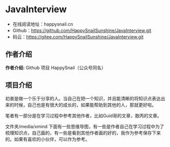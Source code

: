 # JavaInterview

- 在线阅读地址：happysnail.cn
- Github：https://github.com/HappySnailSunshine/JavaInterview.git
- 码云：https://gitee.com/HappySnailSunshine/JavaInterview.git

## 作者介绍

**作者介绍:**  Github 项目 HappySnail（公众号同名）



## 项目介绍

初衷是做一个乐于分享的人。当自己在把一个知识，并且能清晰的将知识点表达出来的时候，自己也是有很大的成长的，如果能帮助到其他的人，那就更好啦。



笔者有一部分是在学习过程中参考其他作者，比如Guid哥的文章，敖丙的文章。

文件夹/media/xmind 下面有一些思维导图，有一些是作者自己在学习过程中为了梳理知识点，自己画的，有一些是看到其他作者画的好的，我作为参考保存下来的。如果有喜欢的小伙伴，可以作为参考。

